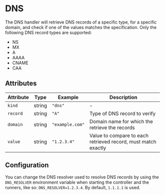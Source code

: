 # DNS

The DNS handler will retrieve DNS records of a specific type, for a specific domain, and check if one of the values matches the specification. Only the following DNS record types are supported:

 * NS
 * MX
 * A
 * AAAA
 * CNAME
 * CAA

## Attributes

| Attribute | Type   | Example         | Description                                                   |
| --------- | ------ | --------------- | ------------------------------------------------------------- |
| `kind`    | string | `"dns"`         | -                                                             |
| `record`  | string | `"A"`           | Type of DNS record to verify                                  |
| `domain`  | string | `"example.com"` | Domain name for which the retrieve the records                |
| `value`   | string | `"1.2.3.4"`     | Value to compare to each retrieved record, must match exactly |

## Configuration

You can change the DNS resolver used to resolve DNS records by using the `DNS_RESOLVER` environment variable when starting the controller and the runners, like so: `DNS_RESOLVER=1.2.3.4`. By default, `1.1.1.1` is used.
